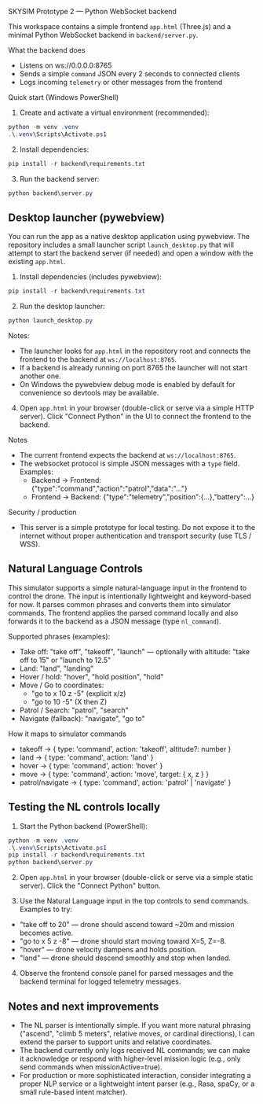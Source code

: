SKYSIM Prototype 2 — Python WebSocket backend

This workspace contains a simple frontend `app.html` (Three.js) and a minimal Python WebSocket backend in `backend/server.py`.

What the backend does
- Listens on ws://0.0.0.0:8765
- Sends a simple `command` JSON every 2 seconds to connected clients
- Logs incoming `telemetry` or other messages from the frontend

Quick start (Windows PowerShell)

1. Create and activate a virtual environment (recommended):

```powershell
python -m venv .venv
.\.venv\Scripts\Activate.ps1
```

2. Install dependencies:

```powershell
pip install -r backend\requirements.txt
```

3. Run the backend server:

```powershell
python backend\server.py
```

Desktop launcher (pywebview)
---------------------------

You can run the app as a native desktop application using pywebview. The repository includes a small launcher script `launch_desktop.py` that will attempt to start the backend server (if needed) and open a window with the existing `app.html`.

1. Install dependencies (includes pywebview):

```powershell
pip install -r backend\requirements.txt
```

2. Run the desktop launcher:

```powershell
python launch_desktop.py
```

Notes:
- The launcher looks for `app.html` in the repository root and connects the frontend to the backend at `ws://localhost:8765`.
- If a backend is already running on port 8765 the launcher will not start another one.
- On Windows the pywebview debug mode is enabled by default for convenience so devtools may be available.

4. Open `app.html` in your browser (double-click or serve via a simple HTTP server). Click "Connect Python" in the UI to connect the frontend to the backend.

Notes
- The current frontend expects the backend at `ws://localhost:8765`.
- The websocket protocol is simple JSON messages with a `type` field. Examples:
  - Backend -> Frontend: {"type":"command","action":"patrol","data":"..."}
  - Frontend -> Backend: {"type":"telemetry","position":{...},"battery":...}

Security / production
- This server is a simple prototype for local testing. Do not expose it to the internet without proper authentication and transport security (use TLS / WSS).

Natural Language Controls
-------------------------

This simulator supports a simple natural-language input in the frontend to control the drone. The input is intentionally lightweight and keyword-based for now. It parses common phrases and converts them into simulator commands. The frontend applies the parsed command locally and also forwards it to the backend as a JSON message (type `nl_command`).

Supported phrases (examples):

- Take off: "take off", "takeoff", "launch" — optionally with altitude: "take off to 15" or "launch to 12.5"
- Land: "land", "landing"
- Hover / hold: "hover", "hold position", "hold"
- Move / Go to coordinates:
  - "go to x 10 z -5"  (explicit x/z)
  - "go to 10 -5"      (X then Z)
- Patrol / Search: "patrol", "search"
- Navigate (fallback): "navigate", "go to"

How it maps to simulator commands

- takeoff -> { type: 'command', action: 'takeoff', altitude?: number }
- land -> { type: 'command', action: 'land' }
- hover -> { type: 'command', action: 'hover' }
- move -> { type: 'command', action: 'move', target: { x, z } }
- patrol/navigate -> { type: 'command', action: 'patrol' | 'navigate' }

Testing the NL controls locally
-------------------------------

1. Start the Python backend (PowerShell):

```powershell
python -m venv .venv
.\.venv\Scripts\Activate.ps1
pip install -r backend\requirements.txt
python backend\server.py
```

2. Open `app.html` in your browser (double-click or serve via a simple static server). Click the "Connect Python" button.

3. Use the Natural Language input in the top controls to send commands. Examples to try:

- "take off to 20"  — drone should ascend toward ~20m and mission becomes active.
- "go to x 5 z -8"  — drone should start moving toward X=5, Z=-8.
- "hover"           — drone velocity dampens and holds position.
- "land"            — drone should descend smoothly and stop when landed.

4. Observe the frontend console panel for parsed messages and the backend terminal for logged telemetry messages.

Notes and next improvements
---------------------------
- The NL parser is intentionally simple. If you want more natural phrasing ("ascend", "climb 5 meters", relative moves, or cardinal directions), I can extend the parser to support units and relative coordinates.
- The backend currently only logs received NL commands; we can make it acknowledge or respond with higher-level mission logic (e.g., only send commands when missionActive=true).
- For production or more sophisticated interaction, consider integrating a proper NLP service or a lightweight intent parser (e.g., Rasa, spaCy, or a small rule-based intent matcher).
